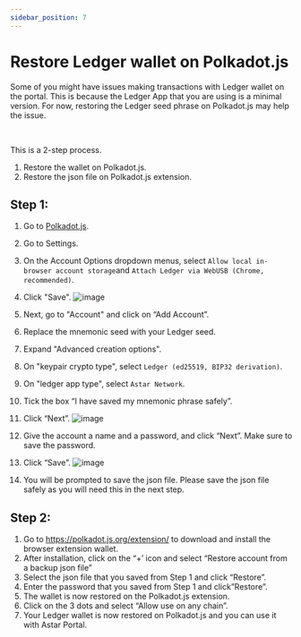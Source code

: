 ```yaml
---
sidebar_position: 7
---
```


# Restore Ledger wallet on Polkadot.js

Some of you might have issues making transactions with Ledger wallet on the portal. This is because the Ledger App that you are using is a minimal version. For now, restoring the Ledger seed phrase on Polkadot.js may help the issue.

<br />

This is a 2-step process.

1. Restore the wallet on Polkadot.js.
2. Restore the json file on Polkadot.js extension.

## Step 1:

1. Go to [Polkadot.js](https://polkadot.js.org/apps/#/settings).

2. Go to Settings.

3. On the Account Options dropdown menus, select `Allow local in-browser account storage`and `Attach Ledger via WebUSB (Chrome, recommended)`.

4. Click "Save".
   ![image](https://user-images.githubusercontent.com/37278708/218649665-db576329-7a93-4286-9b46-965e9bed3b2d.png)

5. Next, go to "Account" and click on “Add Account”.

6. Replace the mnemonic seed with your Ledger seed.

7. Expand "Advanced creation options".

8. On "keypair crypto type", select `Ledger (ed25519, BIP32 derivation)`.

9. On "ledger app type", select `Astar Network`.

10. Tick the box “I have saved my mnemonic phrase safely”.

11. Click “Next”.
    ![image](https://user-images.githubusercontent.com/37278708/218649577-6eaf7936-bf3b-4610-8d3e-458b39353780.png)

12. Give the account a name and a password, and click “Next”. Make sure to save the password.

13. Click “Save”.
    ![image](https://user-images.githubusercontent.com/37278708/214498123-dab270e0-9534-410f-8115-e254ac707041.png)

14. You will be prompted to save the json file. Please save the json file safely as you will need this in the next step.

## Step 2:

1. Go to https://polkadot.js.org/extension/ to download and install the browser extension wallet.
2. After installation, click on the “+’ icon and select “Restore account from a backup json file”
3. Select the json file that you saved from Step 1 and click “Restore”.
4. Enter the password that you saved from Step 1 and click”Restore”.
5. The wallet is now restored on the Polkadot.js extension.
6. Click on the 3 dots and select “Allow use on any chain”.
7. Your Ledger wallet is now restored on Polkadot.js and you can use it with Astar Portal.
